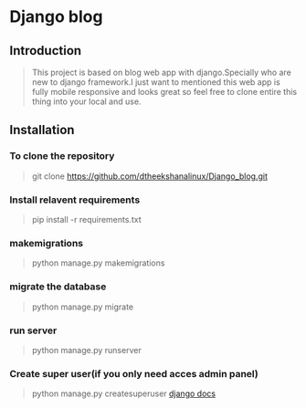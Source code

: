 # Django blog

## Introduction

> This project is based on blog web app with django.Specially who are new to django framework.I just want to mentioned this web app is fully mobile responsive and looks great so feel free to clone entire this thing into your local and use.   


## Installation
### To clone the repository
> git clone https://github.com/dtheekshanalinux/Django_blog.git
### Install relavent requirements
> pip install -r requirements.txt
### makemigrations
> python manage.py makemigrations
### migrate the database
> python manage.py migrate
### run server
> python manage.py runserver
### Create super user(if you only need acces admin panel)
> python manage.py createsuperuser
> [django docs](https://docs.djangoproject.com/en/3.2/intro/tutorial02/#creating-an-admin-user)
